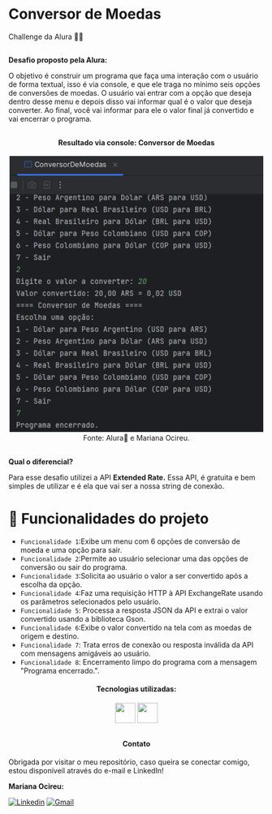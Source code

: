 # Conversor de Moedas
Challenge da Alura 💪💙
##

**Desafio proposto pela Alura:**

O objetivo é construir um programa que faça uma interação com o usuário de forma textual, isso é via console, e que ele traga no mínimo seis opções de conversões de moedas. 
O usuário vai entrar com a opção que deseja dentro desse menu e depois disso vai informar qual é o valor que deseja converter. Ao final, você vai informar para ele 
o valor final já convertido e vai encerrar o programa.
##

<div align="center">
  
  <h4>Resultado via console: Conversor de Moedas</h4>
  <img width="500" src="https://github.com/marisouza31/ConversorMoedas/blob/main/result/result.png"><br>
   Fonte: Alura💙 e Mariana Ocireu.
</div>

##
**Qual o diferencial?**

Para esse desafio utilizei a API **Extended Rate.** Essa API, é gratuita e bem simples de utilizar e é ela que vai ser a nossa string de conexão. 
##

# :hammer: Funcionalidades do projeto

- `Funcionalidade 1`:Exibe um menu com 6 opções de conversão de moeda e uma opção para sair.
- `Funcionalidade 2`:Permite ao usuário selecionar uma das opções de conversão ou sair do programa.
- `Funcionalidade 3`:Solicita ao usuário o valor a ser convertido após a escolha da opção.
- `Funcionalidade 4`:Faz uma requisição HTTP à API ExchangeRate usando os parâmetros selecionados pelo usuário.
- `Funcionalidade 5`: Processa a resposta JSON da API e extrai o valor convertido usando a biblioteca Gson.
- `Funcionalidade 6`:Exibe o valor convertido na tela com as moedas de origem e destino.
- `Funcionalidade 7`: Trata erros de conexão ou resposta inválida da API com mensagens amigáveis ao usuário.
- `Funcionalidade 8`: Encerramento limpo do programa com a mensagem "Programa encerrado.".

<div align="center">
<h4>Tecnologias utilizadas:</h4>

  <img src="https://cdn.jsdelivr.net/gh/devicons/devicon@latest/icons/intellij/intellij-original.svg" height="40" width="40"/> 
  <img src="https://cdn.jsdelivr.net/gh/devicons/devicon@latest/icons/java/java-original-wordmark.svg" height="40" width="40" />
</div>

##
<div align="center">
  <h4>Contato</h4>
  </div>

   Obrigada por visitar o meu repositório, caso queira se conectar comigo, estou disponíveil através do e-mail e LinkedIn!

  **Mariana Ocireu:**

[![Linkedin](https://img.shields.io/badge/LinkedIn-%230077B5?style=for-the-badge&logo=linkedin&logoColor=white)](https://www.linkedin.com/in/marianaociz/)
[![Gmail](https://img.shields.io/badge/Gmail-D14836?style=for-the-badge&logo=gmail&logoColor=white)](mailto:marianaocireu@gmail.com)
